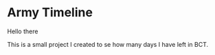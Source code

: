 # Army Timeline

Hello there

This is a small project I created to se how many days I have left in BCT.
